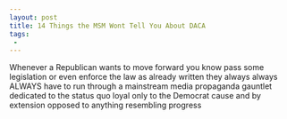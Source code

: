 ```yaml
---
layout: post
title: 14 Things the MSM Wont Tell You About DACA
tags:
 -
---
```

Whenever a Republican wants to move forward  you know pass some legislation or even enforce the law as already written they always always ALWAYS have to run through a mainstream media propaganda gauntlet dedicated to the status quo loyal only to the Democrat cause and by extension opposed to anything resembling progress
